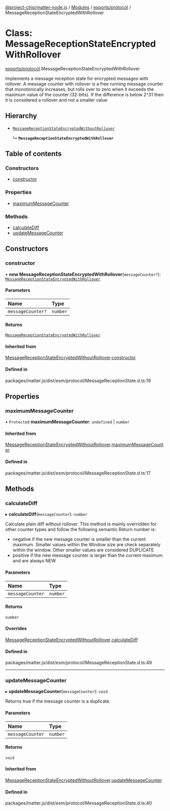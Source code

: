 [@project-chip/matter-node.js](../README.md) / [Modules](../modules.md) / [exports/protocol](../modules/exports_protocol.md) / MessageReceptionStateEncryptedWithRollover

# Class: MessageReceptionStateEncryptedWithRollover

[exports/protocol](../modules/exports_protocol.md).MessageReceptionStateEncryptedWithRollover

Implements a message reception state for encrypted messages with rollover.
A message counter with rollover is a free running message counter that monotonically increases, but rolls
over to zero when it exceeds the maximum value of the counter (32-bits). If the difference is below 2^31 then it is
considered a rollover and not a smaller value

## Hierarchy

- [`MessageReceptionStateEncryptedWithoutRollover`](exports_protocol.MessageReceptionStateEncryptedWithoutRollover.md)

  ↳ **`MessageReceptionStateEncryptedWithRollover`**

## Table of contents

### Constructors

- [constructor](exports_protocol.MessageReceptionStateEncryptedWithRollover.md#constructor)

### Properties

- [maximumMessageCounter](exports_protocol.MessageReceptionStateEncryptedWithRollover.md#maximummessagecounter)

### Methods

- [calculateDiff](exports_protocol.MessageReceptionStateEncryptedWithRollover.md#calculatediff)
- [updateMessageCounter](exports_protocol.MessageReceptionStateEncryptedWithRollover.md#updatemessagecounter)

## Constructors

### constructor

• **new MessageReceptionStateEncryptedWithRollover**(`messageCounter?`): [`MessageReceptionStateEncryptedWithRollover`](exports_protocol.MessageReceptionStateEncryptedWithRollover.md)

#### Parameters

| Name | Type |
| :------ | :------ |
| `messageCounter?` | `number` |

#### Returns

[`MessageReceptionStateEncryptedWithRollover`](exports_protocol.MessageReceptionStateEncryptedWithRollover.md)

#### Inherited from

[MessageReceptionStateEncryptedWithoutRollover](exports_protocol.MessageReceptionStateEncryptedWithoutRollover.md).[constructor](exports_protocol.MessageReceptionStateEncryptedWithoutRollover.md#constructor)

#### Defined in

packages/matter.js/dist/esm/protocol/MessageReceptionState.d.ts:19

## Properties

### maximumMessageCounter

• `Protected` **maximumMessageCounter**: `undefined` \| `number`

#### Inherited from

[MessageReceptionStateEncryptedWithoutRollover](exports_protocol.MessageReceptionStateEncryptedWithoutRollover.md).[maximumMessageCounter](exports_protocol.MessageReceptionStateEncryptedWithoutRollover.md#maximummessagecounter)

#### Defined in

packages/matter.js/dist/esm/protocol/MessageReceptionState.d.ts:17

## Methods

### calculateDiff

▸ **calculateDiff**(`messageCounter`): `number`

Calculate plain diff without rollover.
This method is mainly overridden for other counter types and follow the following semantic
Return number is:
* negative if the new message counter is smaller than the current maximum. Smaller values within the Window size
  are check separately within the window. Other smaller values are considered DUPLICATE
* positive if the new message counter is larger than the current maximum and are always NEW

#### Parameters

| Name | Type |
| :------ | :------ |
| `messageCounter` | `number` |

#### Returns

`number`

#### Overrides

[MessageReceptionStateEncryptedWithoutRollover](exports_protocol.MessageReceptionStateEncryptedWithoutRollover.md).[calculateDiff](exports_protocol.MessageReceptionStateEncryptedWithoutRollover.md#calculatediff)

#### Defined in

packages/matter.js/dist/esm/protocol/MessageReceptionState.d.ts:49

___

### updateMessageCounter

▸ **updateMessageCounter**(`messageCounter`): `void`

Returns true if the message counter is a duplicate.

#### Parameters

| Name | Type |
| :------ | :------ |
| `messageCounter` | `number` |

#### Returns

`void`

#### Inherited from

[MessageReceptionStateEncryptedWithoutRollover](exports_protocol.MessageReceptionStateEncryptedWithoutRollover.md).[updateMessageCounter](exports_protocol.MessageReceptionStateEncryptedWithoutRollover.md#updatemessagecounter)

#### Defined in

packages/matter.js/dist/esm/protocol/MessageReceptionState.d.ts:40

